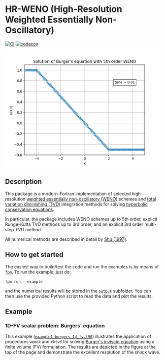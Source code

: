 # HR-WENO (High-Resolution Weighted Essentially Non-Oscillatory)

[![CI](https://github.com/HugoMVale/HR-WENO/workflows/CI/badge.svg)](https://github.com/HugoMVale/HR-WENO/actions)
[![codecov](https://codecov.io/gh/HugoMVale/HR-WENO/branch/main/graph/badge.svg?token=1XL5LQSO9P)](https://codecov.io/gh/HugoMVale/HR-WENO)

<p align="center">
  <img src="output/example1d.gif" width="600" alt="Solution of Burger's equation with 5th order WENO">
</p>

## Description

This package is a modern-Fortran implementation of selected high-resolution [weighted essentially non-oscillatory (WENO)](https://en.wikipedia.org/wiki/WENO_methods) schemes and [total variation diminishing (TVD)](https://en.wikipedia.org/wiki/Total_variation_diminishing) integration methods for solving [hyperbolic conservation equations](https://en.wikipedia.org/wiki/Hyperbolic_partial_differential_equation).

In particular, the package includes WENO schemes up to 5th order, explicit Runge-Kutta TVD methods up to 3rd order, and an explicit 3rd order multi-step TVD method.  

All numerical methods are described in detail by [Shu (1997)](doc/Shu-WENO-notes.pdf).

## How to get started

The easiest way to build/test the code and run the examples is by means of [`fpm`](https://fpm.fortran-lang.org/en/index.html). To run the example, just do:

```
fpm run --example
```

and the numerical results will be stored in the [`output`](/output) subfolder. You can then use the provided Python script to read the data and plot the results.

## Example

### 1D-FV scalar problem: Burgers' equation

This example ([`example1_burgers_1d_fv.f90`](/example/example1_burgers_1d_fv.f90)) illustrates the application of procedures `wenok` and `rktvd` for solving [Burger's inviscid equation](https://en.wikipedia.org/wiki/Burgers%27_equation) using a finite volume (FV) formulation. The results are depicted in the figure at the top of the page and demonstrate the excellent resolution of the shock wave.
